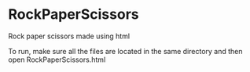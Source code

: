 # RockPaperScissors
Rock paper scissors made using html

To run, make sure all the files are located in the same directory and then open RockPaperScissors.html
